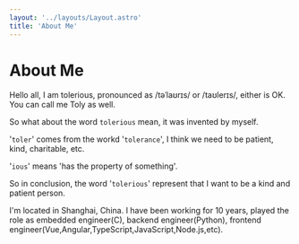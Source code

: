 ```yaml
---
layout: '../layouts/Layout.astro'
title: 'About Me'
---
```

# About Me

Hello all, I am tolerious, pronounced as /təˈlaʊrɪs/ or /taʊlerɪs/, either is OK. You can call me Toly as well.

So what about the word `tolerious`  mean, it was invented by myself.

'`toler`' comes from the workd '`tolerance`', I think we need to be patient, kind, charitable, etc.

'`ious`'  means 'has the property of something'.

So in conclusion, the word '`tolerious`' represent that I want to be a kind and patient person.

I'm located in Shanghai, China. I have been working for 10 years, played the role as embedded engineer(C), backend engineer(Python),
frontend engineer(Vue,Angular,TypeScript,JavaScript,Node.js,etc).